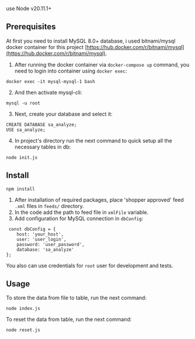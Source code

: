 use Node v20.11.1+

## Prerequisites
At first you need to install MySQL 8.0+ database, i used bitnami/mysql docker container for this project [https://hub.docker.com/r/bitnami/mysql](https://hub.docker.com/r/bitnami/mysql).

1. After running the docker container via `docker-compose up` command, you need to login into container using `docker exec`: 
```
docker exec -it mysql-mysql-1 bash
```
2. And then activate mysql-cli:
```
mysql -u root
```
3. Next, create your database and select it:
```
CREATE DATABASE sa_analyze;
USE sa_analyze;
```
4. In project's directory run the next command to quick setup all the necessary tables in db:
```
node init.js
```

## Install

```
npm install
```
1. After installation of required packages, place 'shopper approved' feed `.xml` files in `feeds/` directory.
2. In the code add the path to feed file in `xmlFile` variable.
3. Add configuration for MySQL connection in `dbConfig`:
```
 const dbConfig = {
	host: 'your_host',
	user: 'user_login',
	password: 'user_password',
	database: 'sa_analyze'
};
```
You also can use credentials for `root` user for development and tests.

## Usage

To store the data from file to table, run the next command:
```
node index.js
```
To reset the data from table, run the next command:
```
node reset.js
```
